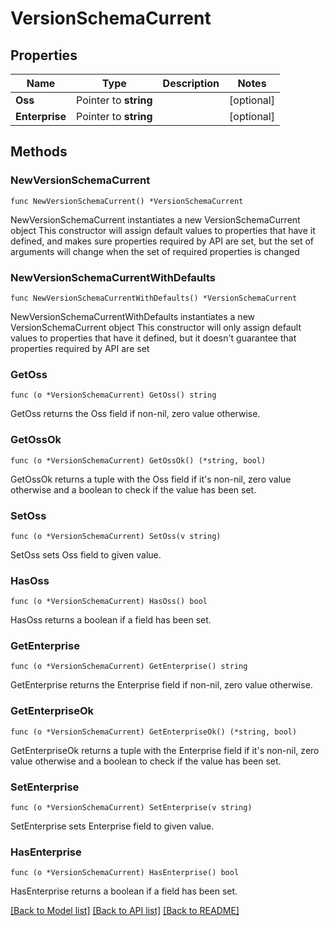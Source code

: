 # VersionSchemaCurrent

## Properties

Name | Type | Description | Notes
------------ | ------------- | ------------- | -------------
**Oss** | Pointer to **string** |  | [optional] 
**Enterprise** | Pointer to **string** |  | [optional] 

## Methods

### NewVersionSchemaCurrent

`func NewVersionSchemaCurrent() *VersionSchemaCurrent`

NewVersionSchemaCurrent instantiates a new VersionSchemaCurrent object
This constructor will assign default values to properties that have it defined,
and makes sure properties required by API are set, but the set of arguments
will change when the set of required properties is changed

### NewVersionSchemaCurrentWithDefaults

`func NewVersionSchemaCurrentWithDefaults() *VersionSchemaCurrent`

NewVersionSchemaCurrentWithDefaults instantiates a new VersionSchemaCurrent object
This constructor will only assign default values to properties that have it defined,
but it doesn't guarantee that properties required by API are set

### GetOss

`func (o *VersionSchemaCurrent) GetOss() string`

GetOss returns the Oss field if non-nil, zero value otherwise.

### GetOssOk

`func (o *VersionSchemaCurrent) GetOssOk() (*string, bool)`

GetOssOk returns a tuple with the Oss field if it's non-nil, zero value otherwise
and a boolean to check if the value has been set.

### SetOss

`func (o *VersionSchemaCurrent) SetOss(v string)`

SetOss sets Oss field to given value.

### HasOss

`func (o *VersionSchemaCurrent) HasOss() bool`

HasOss returns a boolean if a field has been set.

### GetEnterprise

`func (o *VersionSchemaCurrent) GetEnterprise() string`

GetEnterprise returns the Enterprise field if non-nil, zero value otherwise.

### GetEnterpriseOk

`func (o *VersionSchemaCurrent) GetEnterpriseOk() (*string, bool)`

GetEnterpriseOk returns a tuple with the Enterprise field if it's non-nil, zero value otherwise
and a boolean to check if the value has been set.

### SetEnterprise

`func (o *VersionSchemaCurrent) SetEnterprise(v string)`

SetEnterprise sets Enterprise field to given value.

### HasEnterprise

`func (o *VersionSchemaCurrent) HasEnterprise() bool`

HasEnterprise returns a boolean if a field has been set.


[[Back to Model list]](../README.md#documentation-for-models) [[Back to API list]](../README.md#documentation-for-api-endpoints) [[Back to README]](../README.md)


